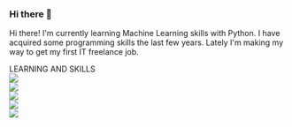 ### Hi there 👋

Hi there! 
I'm currently learning Machine Learning skills with Python. I have acquired some programming skills the last few years. Lately I'm making my way to get my first IT freelance job.

LEARNING AND SKILLS </br>
![](https://img.shields.io/freecodecamp/points/matiaspatzer?label=FreeCodeCamp&logo=FreeCodeCamp&style=for-the-badge)</br>
![](https://img.shields.io/badge/PYTHON-Machine_Learning_TF-success?logo=python&style=for-the-badge)</br>
![](https://img.shields.io/badge/WordPress-Web_development-success?logo=wordpress&style=for-the-badge)</br>
![](https://img.shields.io/badge/JAVASCRIPT-Web_&_apps-success?logo=javascript&style=for-the-badge)</br>
![](https://img.shields.io/badge/C++-IoT-success?logo=python&style=for-the-badge)</br>
<!--
**MatiasPatzerWork/MatiasPatzerWork** is a ✨ _special_ ✨ repository because its `README.md` (this file) appears on your GitHub profile.

Here are some ideas to get you started:

- 🔭 I’m currently working on ...
- 🌱 I’m currently learning ...
- 👯 I’m looking to collaborate on ...
- 🤔 I’m looking for help with ...
- 💬 Ask me about ...
- 📫 How to reach me: ...
- 😄 Pronouns: ...
- ⚡ Fun fact: ...
-->
